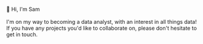 👋 Hi, I'm Sam
<br><br>
I'm on my way to becoming a data analyst, with an interest in all things data! If you have any projects
you'd like to collaborate on, please don't hesitate to get in touch.

<!---
sambull-95/sambull-95 is a ✨ special ✨ repository because its `README.md` (this file) appears on your GitHub profile.
You can click the Preview link to take a look at your changes.
--->
